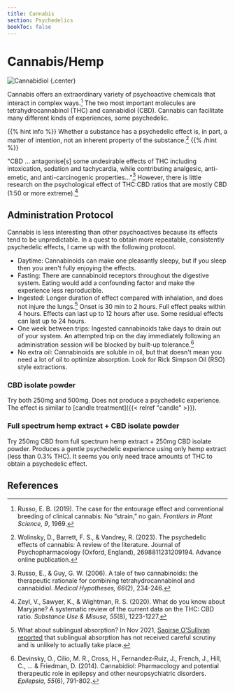 ```yaml
---
title: Cannabis
section: Psychedelics
bookToc: false
---
```


# Cannabis/Hemp

![Cannabidiol](cannabidiol.webp)
{.center}

Cannabis offers an extraordinary variety of psychoactive chemicals
that interact in complex ways.[^russo2019] The two most important
molecules are tetrahydrocannabinol (THC) and cannabidiol (CBD).
Cannabis can facilitate many different kinds of experiences, some
psychedelic.

{{% hint info %}}
Whether a substance has a psychedelic effect is, in part,
a matter of intention, not an inherent property of the substance.[^wolinsky2023]
{{% /hint %}}

"CBD ... antagonise[s] some undesirable effects of THC including intoxication, sedation and tachycardia, while contributing analgesic, anti-emetic, and anti-carcinogenic properties..."[^russo2006] However, there is little research on the psychological effect of THC:CBD ratios that are mostly CBD (1:50 or more extreme).[^zeyl2020]

## Administration Protocol

Cannabis is less interesting than other psychoactives because its effects tend to be unpredictable.
In a quest to obtain more repeatable, consistently psychedelic effects, I came up with the following protocol.

- Daytime: Cannabinoids can make one pleasantly sleepy, but if you sleep then you aren't fully enjoying the effects.
- Fasting: There are cannabinoid receptors throughout the digestive system. Eating would add a confounding factor and make the experience less reproducible.
- Ingested: Longer duration of effect compared with inhalation, and does not injure the lungs.[^osullivan2021] Onset is 30 min to 2 hours. Full effect peaks within 4 hours. Effects can last up to 12 hours after use. Some residual effects can last up to 24 hours.
- One week between trips: Ingested cannabinoids take days to drain out of your system. An attempted trip on the day immediately following an administration session will be blocked by built-up tolerance.[^devinsky2014]
- No extra oil: Cannabinoids are soluble in oil, but that doesn't mean you need a lot of oil to optimize absorption. Look for Rick Simpson Oil (RSO) style extractions.

### CBD isolate powder

Try both 250mg and 500mg. Does not produce a psychedelic experience. The
effect is similar to [candle treatment]({{< relref "candle" >}}).

### Full spectrum hemp extract + CBD isolate powder

Try 250mg CBD from full spectrum hemp extract + 250mg CBD isolate
powder. Produces a gentle psychedelic experience using only hemp extract
(less than 0.3% THC).  It seems you only need trace amounts of THC to obtain a psychedelic effect.

## References

[^russo2019]: Russo, E. B. (2019). The case for the entourage effect and conventional breeding of clinical cannabis: No “strain,” no gain. *Frontiers in Plant Science, 9*, 1969.

[^russo2006]: Russo, E., & Guy, G. W. (2006). A tale of two cannabinoids: the therapeutic rationale for combining tetrahydrocannabinol and cannabidiol. *Medical Hypotheses, 66*(2), 234-246.

[^zeyl2020]: Zeyl, V., Sawyer, K., & Wightman, R. S. (2020). What do you know about Maryjane? A systematic review of the current data on the THC: CBD ratio. *Substance Use & Misuse, 55*(8), 1223-1227.

[^osullivan2021]: What about sublingual absorption? In Nov 2021, [Saoirse O'Sullivan reported](https://www.nickjikomes.com/post/ep-41-transcript-saoirse-o-sullivan-thc-cbd-inflammation-traumatic-brain-injury-diabetes) that sublingual absorption has not received careful scrutiny and is unlikely to actually take place.

[^devinsky2014]: Devinsky, O., Cilio, M. R., Cross, H., Fernandez‐Ruiz, J., French, J., Hill, C., ... & Friedman, D. (2014). Cannabidiol: Pharmacology and potential therapeutic role in epilepsy and other neuropsychiatric disorders. *Epilepsia, 55*(6), 791-802.

[^wolinsky2023]: Wolinsky, D., Barrett, F. S., & Vandrey, R. (2023). The psychedelic effects of cannabis: A review of the literature. Journal of Psychopharmacology (Oxford, England), 2698811231209194. Advance online publication.
